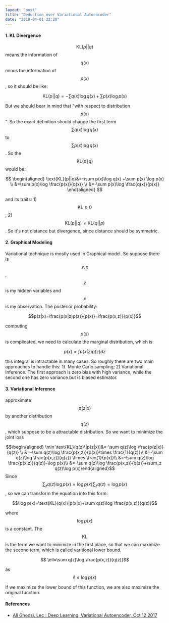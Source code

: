 ```yaml
---
layout: "post"
title: "Deduction over Variational Autoencoder"
date: "2018-04-01 22:20"
---
```



<!--
### Model setups

- Encoder: $$y=Wx$$
- Decoder: $$\hat x=Uy$$
- Loss:
$$\min \ell=||x-\hat x||^2$$

### Usage

- Dimension reduction
 -->


#### 1. KL Divergence
$$\text{KL}(p||q)$$ means the information of $$q(x)$$ minus the information of $$p(x)$$, so it should be like:

$$\text{KL}(p||q)=-\sum q(x)\log q(x) +\sum p(x) \log p(x) $$


But we should bear in mind that "with respect to distribution $$p(x)$$". So the exact definition should change the first term $$\sum q(x)\log q(x)$$ to  $$\sum p(x)\log q(x)$$. So the $$\text{KL}(p\|q)$$ would be:

$$
\begin{aligned}
\text{KL}(p||q)&=-\sum p(x)\log q(x) +\sum p(x) \log p(x) \\
&=\sum p(x)\log \frac{p(x)}{q(x)} \\
&=-\sum p(x)\log \frac{q(x)}{p(x)}
\end{aligned}
$$

and its traits: 1) $$\text{KL}\ge 0$$; 2)
$$\text{KL}(p||q)\neq \text{KL}(q||p)$$. So it's not distance but divergence, since distance should be symmetric.

#### 2. Graphical Modeling
Variational technique is mostly used in Graphical model. So suppose there is $$z,x$$, $$z$$ is my hidden variables and $$x$$ is my observation. The posterior probability:

$$p(z|x)=\frac{p(x|z)p(z)}{p(x)}=\frac{p(x,z)}{p(x)}$$

computing $$p(x)$$ is complicated, we need to calculate the marginal distribution, which is:

$$p(x)=\int p(x|z)p(z)dz $$

this integral is intractable in many cases. So roughly there are two main approaches to handle this: 1). Monte Carlo sampling; 2) Variational Inference. The first approach is zero bias with high variance, while the second one has zero variance but is biased estimator.


#### 3. Variational Inference

approximate
$$p(z|x)$$
by another distribution $$q(z)$$, which suppose to be a attractable distribution. So we want to minimize the joint loss

<!-- $$\\
\-->
$$\begin{aligned}
\min \text{KL}(q(z)\|p(z|x))&=-\sum q(z)\log \frac{p(z|x)}{q(z)} \\
&=-\sum q(z)\log \frac{p(x,z)}{p(x)}\times \frac{1}{q(z)}\\
&=-\sum q(z)\log \frac{p(x,z)}{q(z)} \times \frac{1}{p(x)}\\
&=-\sum q(z)\log \frac{p(x,z)}{q(z)}-\log p(x)\\
&=-\sum q(z)\log \frac{p(x,z)}{q(z)}+\sum_z q(z)\log p(x)\end{aligned}$$
Since $$\sum_z q(z)\log p(x)=\log p(x)\sum_z q(z) =\log p(x)$$ , so we can transform the equation into this form:

$$\log p(x)=\text{KL}(q(x)\|p(x|x)+\sum q(z)\log \frac{p(x,z)}{q(z)}$$

where $$\log p(x)$$ is a constant. The $$\text{KL}$$ is the term we want to minimize in the first place, so that we can maximize the second term, which is called varitional lower bound.

$$
\ell=\sum q(z)\log \frac{p(x,z)}{q(z)}$$

as $$\ell \leq \log p(x)
$$

If we maximize the lower bound of this function, we are also maximize the original function.

#### References
- [Ali Ghodsi, Lec : Deep Learning, Variational Autoencoder, Oct 12 2017](https://www.youtube.com/watch?v=uaaqyVS9-rM)
